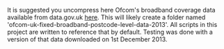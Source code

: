 It is suggested you uncompress here Ofcom's broadband coverage data available from data.gov.uk [here](http://data.gov.uk/dataset/broadband-coverage). This will likely create a folder named 'ofcom-uk-fixed-broadband-postcode-level-data-2013'. All scripts in this project are written to reference that by default. Testing was done with a version of that data downloaded on 1st December 2013.